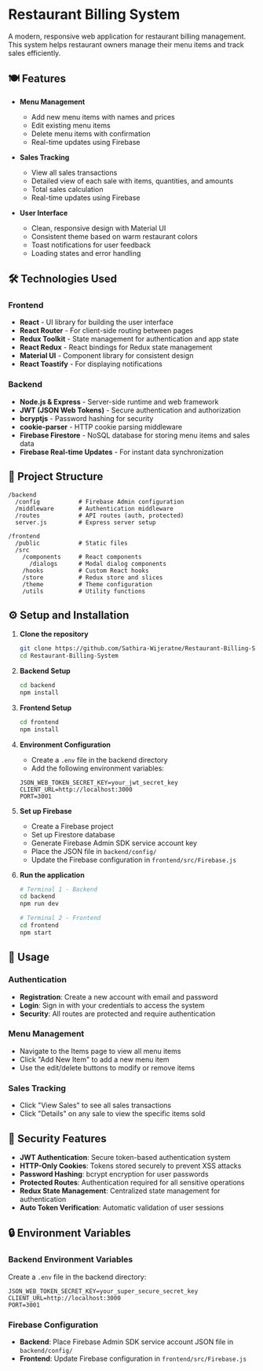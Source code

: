# Restaurant Billing System

A modern, responsive web application for restaurant billing management. This system helps restaurant owners manage their menu items and track sales efficiently.

## 🍽️ Features

- **Menu Management**
  - Add new menu items with names and prices
  - Edit existing menu items
  - Delete menu items with confirmation
  - Real-time updates using Firebase

- **Sales Tracking**
  - View all sales transactions
  - Detailed view of each sale with items, quantities, and amounts
  - Total sales calculation
  - Real-time updates using Firebase

- **User Interface**
  - Clean, responsive design with Material UI
  - Consistent theme based on warm restaurant colors
  - Toast notifications for user feedback
  - Loading states and error handling

## 🛠️ Technologies Used

### Frontend
- **React** - UI library for building the user interface
- **React Router** - For client-side routing between pages
- **Redux Toolkit** - State management for authentication and app state
- **React Redux** - React bindings for Redux state management
- **Material UI** - Component library for consistent design
- **React Toastify** - For displaying notifications

### Backend
- **Node.js & Express** - Server-side runtime and web framework
- **JWT (JSON Web Tokens)** - Secure authentication and authorization
- **bcryptjs** - Password hashing for security
- **cookie-parser** - HTTP cookie parsing middleware
- **Firebase Firestore** - NoSQL database for storing menu items and sales data
- **Firebase Real-time Updates** - For instant data synchronization

## 📂 Project Structure

```
/backend
  /config           # Firebase Admin configuration
  /middleware       # Authentication middleware
  /routes           # API routes (auth, protected)
  server.js         # Express server setup

/frontend
  /public           # Static files
  /src
    /components     # React components
      /dialogs      # Modal dialog components
    /hooks          # Custom React hooks
    /store          # Redux store and slices
    /theme          # Theme configuration
    /utils          # Utility functions
```

## ⚙️ Setup and Installation

1. **Clone the repository**
   ```bash
   git clone https://github.com/Sathira-Wijeratne/Restaurant-Billing-System.git
   cd Restaurant-Billing-System
   ```

2. **Backend Setup**
   ```bash
   cd backend
   npm install
   ```

3. **Frontend Setup**
   ```bash
   cd frontend
   npm install
   ```

4. **Environment Configuration**
   - Create a `.env` file in the backend directory
   - Add the following environment variables:
   ```env
   JSON_WEB_TOKEN_SECRET_KEY=your_jwt_secret_key
   CLIENT_URL=http://localhost:3000
   PORT=3001
   ```

5. **Set up Firebase**
   - Create a Firebase project
   - Set up Firestore database
   - Generate Firebase Admin SDK service account key
   - Place the JSON file in `backend/config/`
   - Update the Firebase configuration in `frontend/src/Firebase.js`

6. **Run the application**
   ```bash
   # Terminal 1 - Backend
   cd backend
   npm run dev

   # Terminal 2 - Frontend
   cd frontend
   npm start
   ```

## 📱 Usage

### Authentication
- **Registration**: Create a new account with email and password
- **Login**: Sign in with your credentials to access the system
- **Security**: All routes are protected and require authentication

### Menu Management
- Navigate to the Items page to view all menu items
- Click "Add New Item" to add a new menu item
- Use the edit/delete buttons to modify or remove items

### Sales Tracking
- Click "View Sales" to see all sales transactions
- Click "Details" on any sale to view the specific items sold

## 🔐 Security Features

- **JWT Authentication**: Secure token-based authentication system
- **HTTP-Only Cookies**: Tokens stored securely to prevent XSS attacks
- **Password Hashing**: bcrypt encryption for user passwords
- **Protected Routes**: Authentication required for all sensitive operations
- **Redux State Management**: Centralized state management for authentication
- **Auto Token Verification**: Automatic validation of user sessions

## 🔒 Environment Variables

### Backend Environment Variables
Create a `.env` file in the backend directory:
```env
JSON_WEB_TOKEN_SECRET_KEY=your_super_secure_secret_key
CLIENT_URL=http://localhost:3000
PORT=3001
```

### Firebase Configuration
- **Backend**: Place Firebase Admin SDK service account JSON file in `backend/config/`
- **Frontend**: Update Firebase configuration in `frontend/src/Firebase.js`
